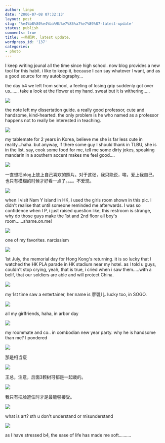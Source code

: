 ```yaml
---
author: linpx
date: '2006-07-08 07:32:13'
layout: post
slug: '%e4%b8%80%e4%ba%9b%e7%85%a7%e7%89%87-latest-update'
status: publish
comments: true
title: 一些照片, latest update.
wordpress_id: '137'
categories:
- photo
---
```


I keep writing jounal all the time since high school. now blog provides a new
tool for this habit. i like to keep it, because I can say whatever I want, and
as a good source for my autobiography...

  
  
the day b4 we left from school, a feeling of losing grip suddenly got over
us....... take a look at the flower at my hand. sweat but it is withering.....

  
![](http://static.flickr.com/61/184588283_7e48cdef27.jpg?v=0)

  
the note left my dissertation guide. a really good professor, cute and
handsome, kind-hearted. the only problem is he who named as a professor
happens not to really be interested in teaching.

  

![](http://static.flickr.com/54/184592458_ed6092505f.jpg?v=0)

  
  
my tablemate for 2 years in Korea, believe me she is far less cute in
reality...haha. but anyway, if there some guy I should thank in TLBU, she is
in the list. say, cook some food for me, tell me some dirty jokes, speaking
mandarin in a southern accent makes me feel good....

  

![](http://static.flickr.com/46/184601095_23bbe9e8e9.jpg?v=0)

  
  
一直想把blog上放上自己喜欢的照片。对于这张，我只能说，唉，爱上我自己。也只有模糊的时候才好看一点了。。。。不爱现。

  

![](http://static.flickr.com/65/185557085_c806984136.jpg?v=0)

when I visit Nam Y island in HK, i used the girls room shown in this pic. I
didn't realise that until someone reminded me afterwards. I was so confidence
when I P, i just raised question like, this restroom is strange, why do those
guys make the 1st and 2nd floor all boy's room......shame.on.me!

  

![](http://static.flickr.com/44/185587437_bde62f23ae.jpg?v=0)

  
one of my favorites. narcissism

  

![](http://static.flickr.com/72/185589701_3924257e93.jpg?v=0)

  
1st July, the memorial day for Hong Kong's returning. it is so lucky that I
watched the HK PLA parade in HK stadium near my hotel. as I told u guys,
couldn't stop crying, yeah, that is true, i cried when i saw them.....with a
belif, that our soldiers are able and will protect China.

  

![](http://static.flickr.com/73/186200341_2d3d109d67.jpg?v=0)

  
my 1st time saw a entertainer, her name is 廖碧儿. lucky too, in SOGO.

  

![](http://static.flickr.com/1/186113061_ce558bf59f.jpg?v=0)

  

all my girlfriends, haha, in arbor day

  

![](http://static.flickr.com/48/186477024_59d5e1b9a4.jpg?v=0)

  
my roommate and co.. in combodian new year party. why he is handsome than me?
I pondered

  

![](http://static.flickr.com/73/186446900_1ea28b018b.jpg?v=0)

  
  
那是相当瘦

  

![](http://static.flickr.com/64/186485613_f0553088f2.jpg?v=0)

  
王总，注意，后面3颗树可都是一起栽的。

  

![](http://static.flickr.com/68/186483528_dc31c8dcca.jpg?v=0)

  
我只有把脸遮住时才是最能够接受。

  

![](http://static.flickr.com/76/186481819_516e9c88a3.jpg?v=0)

  
what is art? sth u don't understand or misunderstand

  

![](http://static.flickr.com/57/186466687_df586a5ec9.jpg?v=0)

  

  

  

  
  
  
  
  
  
as I have stressed b4, the ease of life has made me soft..........

  

